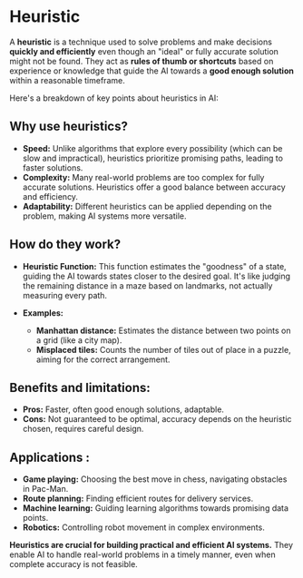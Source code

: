 # Heuristic
A **heuristic** is a technique used to solve problems and make decisions **quickly and efficiently** even though an "ideal" or fully accurate solution might not be found. They act as **rules of thumb or shortcuts** based on experience or knowledge that guide the AI towards a **good enough solution** within a reasonable timeframe.

Here's a breakdown of key points about heuristics in AI:

## Why use heuristics?
- **Speed:** Unlike algorithms that explore every possibility (which can be slow and impractical), heuristics prioritize promising paths, leading to faster solutions.
- **Complexity:** Many real-world problems are too complex for fully accurate solutions. Heuristics offer a good balance between accuracy and efficiency.
- **Adaptability:** Different heuristics can be applied depending on the problem, making AI systems more versatile.

## How do they work?

- **Heuristic Function:** This function estimates the "goodness" of a state, guiding the AI towards states closer to the desired goal. It's like judging the remaining distance in a maze based on landmarks, not actually measuring every path.
- **Examples:**
    
    - **Manhattan distance:** Estimates the distance between two points on a grid (like a city map).
    - **Misplaced tiles:** Counts the number of tiles out of place in a puzzle, aiming for the correct arrangement.
    

## Benefits and limitations:
- **Pros:** Faster, often good enough solutions, adaptable.
- **Cons:** Not guaranteed to be optimal, accuracy depends on the heuristic chosen, requires careful design.

## Applications :
- **Game playing:** Choosing the best move in chess, navigating obstacles in Pac-Man.
- **Route planning:** Finding efficient routes for delivery services.
- **Machine learning:** Guiding learning algorithms towards promising data points.
- **Robotics:** Controlling robot movement in complex environments.

**Heuristics are crucial for building practical and efficient AI systems.** They enable AI to handle real-world problems in a timely manner, even when complete accuracy is not feasible.